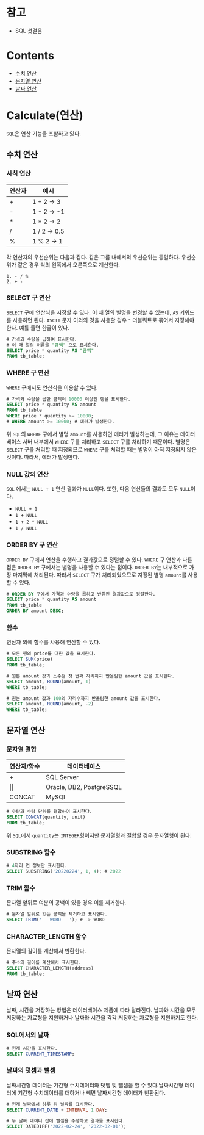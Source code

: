 # 참고

- SQL 첫걸음

# Contents

- [수치 연산](#수치-연산)
- [문자열 연산](#문자열-연산)
- [날짜 연산](#날짜-연산)

# Calculate(연산)

`SQL`은 연산 기능을 포함하고 있다.

## 수치 연산

### 사칙 연산

| 연산자 | 예시         |
| ------ | ------------ |
| +      | 1 + 2 -> 3   |
| -      | 1 - 2 -> -1  |
| \*     | 1 \* 2 -> 2  |
| /      | 1 / 2 -> 0.5 |
| %      | 1 % 2 -> 1   |

각 연산자의 우선순위는 다음과 같다. 같은 그룹 내에서의 우선순위는 동일하다. 우선순위가 같은 경우 식의 왼쪽에서 오른쪽으로 계산한다.

```text
1. - / %
2. + -
```

### SELECT 구 연산

`SELECT` 구에 연산식을 지정할 수 있다. 이 때 열의 별명을 변경할 수 있는데, `AS` 키워드를 사용하면 된다. `ASCII` 문자 이외의 것을 사용할 경우 `"` 더블쿼트로 묶어서 지정해야 한다. 예를 들면 한글이 있다.

```sql
# 가격과 수량을 곱하여 표시한다.
# 이 때 열의 이름을 "금액" 으로 표시한다.
SELECT price * quantity AS "금액"
FROM tb_table;
```

### WHERE 구 연산

`WHERE` 구에서도 연산식을 이용할 수 있다.

```sql
# 가격와 수량을 곱한 금액이 10000 이상인 행을 표시한다.
SELECT price * quantity AS amount
FROM tb_table
WHERE price * quantity >= 10000;
# WHERE amount >= 10000; # 에러가 발생한다.
```

위 `SQL`의 `WHERE` 구에서 별명 `amount`를 사용하면 에러가 발생하는데, 그 이유는 데이터베이스 서버 내부에서 `WHERE` 구를 처리하고 `SELECT` 구를 처리하기 때문이다. 별명은 `SELECT` 구를 처리할 때 지정되므로 `WHERE` 구를 처리할 때는 별명이 아직 지정되지 않은 것이다. 따라서, 에러가 발생한다.

### NULL 값의 연산

`SQL` 에서는 `NULL + 1` 연산 결과가 `NULL`이다. 또한, 다음 연산들의 결과도 모두 `NULL`이다.

- `NULL + 1`
- `1 + NULL`
- `1 + 2 * NULL`
- `1 / NULL`

### ORDER BY 구 연산

`ORDER BY` 구에서 연산을 수행하고 결과값으로 정렬할 수 있다. `WHERE` 구 연산과 다른 점은 `ORDER BY` 구에서는 별명을 사용할 수 있다는 점이다. `ORDER BY`는 내부적으로 가장 마지막에 처리된다. 따라서 `SELECT` 구가 처리되었으므로 지정된 별명 `amount`를 사용할 수 있다.

```sql
# ORDER BY 구에서 가격과 수량을 곱하고 반환된 결과값으로 정렬한다.
SELECT price * quantity AS amount
FROM tb_table
ORDER BY amount DESC;
```

### 함수

연산자 외에 함수를 사용해 연산할 수 있다.

```sql
# 모든 행의 price를 더한 값을 표시한다.
SELECT SUM(price)
FROM tb_table;
```

```sql
# 원본 amount 값과 소수점 첫 번째 자리까지 반올림한 amount 값을 표시한다.
SELECT amount, ROUND(amount, 1)
WHERE tb_table;
```

```sql
# 원본 amount 값과 100의 자리수까지 반올림한 amount 값을 표시한다.
SELECT amount, ROUND(amount, -2)
WHERE tb_table;
```

## 문자열 연산

### 문자열 결합

| 연산자/함수 | 데이터베이스             |
| ----------- | ------------------------ |
| +           | SQL Server               |
| \|\|        | Oracle, DB2, PostgreSSQL |
| CONCAT      | MySQl                    |

```sql
# 수량과 수량 단위를 결합하여 표시한다.
SELECT CONCAT(quantity, unit)
FROM tb_table;
```

위 `SQL`에서 `quantity`는 `INTEGER`형이지만 문자열형과 결합할 경우 문자열형이 된다.

### SUBSTRING 함수

```sql
# 4자리 연 정보만 표시한다.
SELECT SUBSTRING('20220224', 1, 4); # 2022
```

### TRIM 함수

문자열 앞뒤로 여분의 공백이 있을 경우 이를 제거한다.

```sql
# 문자열 앞뒤로 있는 공백을 제거하고 표시한다.
SELECT TRIM('   WORD   '); # -> WORD
```

### CHARACTER_LENGTH 함수

문자열의 길이를 계산해서 반환한다.

```sql
# 주소의 길이를 계산해서 표시한다.
SELECT CHARACTER_LENGTH(address)
FROM tb_table;
```

## 날짜 연산

날짜, 시간을 저장하는 방법은 데이터베이스 제품에 따라 달라진다. 날짜와 시간을 모두 저장하는 자료형을 지원하거나 날짜와 시간을 각각 저장하는 자료형을 지원하기도 한다.

### SQL에서의 날짜

```sql
# 현재 시간을 표시한다.
SELECT CURRENT_TIMESTAMP;
```

### 날짜의 덧셈과 뺄셈

날짜시간형 데이터는 기간형 수치데이터와 덧벰 및 뺄셈을 할 수 있다.날짜시간형 데이터에 기간형 수치데이터를 더하거나 빼면 날짜시간형 데이터가 반환된다.

```sql
# 현재 날짜에서 하루 뒤 날짜를 표시한다.
SELECT CURRENT_DATE + INTERVAL 1 DAY;
```

```sql
# 두 날짜 데이터 간에 뺄셈을 수행하고 결과를 표시한다.
SELECT DATEDIFF('2022-02-24', '2022-02-01');
```

